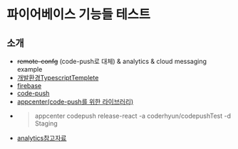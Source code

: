 # 파이어베이스 기능들 테스트

## 소개
- ~~remote-confg~~ (code-push로 대체) & analytics & cloud messaging example
- [개발환경TypescriptTemplete](https://facebook.github.io/react-native/docs/typescript)
- [firebase](https://invertase.io/oss/react-native-firebase/quick-start/existing-project/)
- [code-push](https://github.com/microsoft/react-native-code-push/tree/v6.0.0)
- [appcenter(code-push를 위한 라이브러리)](https://docs.microsoft.com/en-us/appcenter/distribution/codepush/cli)
- > appcenter codepush release-react -a coderhyun/codepushTest -d Staging
- [analytics참고자료](https://dev-yakuza.github.io/ko/react-native/react-native-firebase-analytics/)